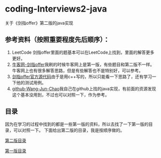 # coding-Interviews2-java

关于《剑指offer》第二版的java实现

## 参考资料（按照重要程度先后顺序）：

1. LeetCode 剑指offer里面的题基本可以在LeetCode上找到，里面的解答更多更好。
2. [牛客网-剑指offer](https://www.nowcoder.com/ta/coding-interviews?page=1)我刷的时候牛客网上是第一版，有些题目和第二版不一样。牛客网上也有很多解答思路，但是有些解答也不是特别好，可以参考。
3. [剑指offer官方源代码](https://github.com/zhedahht/CodingInterviewChinese2)由于是用c++写的，所以只能看一下思路了，还有学习一下他的测试用例。
4. [github-Wang-Jun-Chao](https://github.com/Wang-Jun-Chao/coding-interviews)我自己在github上找的java实现，有前面的资源发现这个基本没用到，不过也可以对照一下，作为参考。

## 目录

因为在学习的过程中找到的都是一些第一版的资料，所以去找了一下第一版的目录，可以对照一下。
下面给出第二版的目录，我是按顺序做的。

[第二版目录](https://github.com/acqierement/coding-Interviews2-java/blob/master/%E7%AC%AC%E4%BA%8C%E7%89%88%E7%9B%AE%E5%BD%95.txt)

[第一版目录](https://github.com/acqierement/coding-Interviews2-java/blob/master/%E7%AC%AC%E4%B8%80%E7%89%88%E7%9B%AE%E5%BD%95.txt)